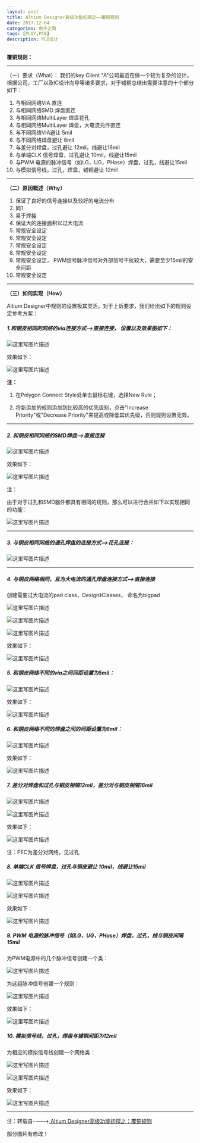 ```yaml
---
layout: post
title: Altium Designer高级功能初探之——覆铜规则
date: 2017-12-04
categories: 电子之路
tags: [PLOY,PCB]
description: PCB设计
---
```




**覆铜规则：**

____

（一）要求（What）： 我们的key Client "A"公司最近在做一个较为复杂的设计，根据公司，工厂以及IC设计向导等诸多要求，对于铺铜总结出需要注意的十个部分如下：


1. 与相同网络VIA 直连 
2. 与相同网络SMD 焊盘直连
3. 与相同网络MultiLayer 焊盘花孔 
4. 与相同网络MultiLayer 焊盘，大电流元件直连
5. 与不同网络VIA避让 5mil
6. 与不同网络焊盘避让 8mil
7. 与差分对焊盘，过孔避让 12mil，线避让16mil
8. 与单端CLK 信号焊盘，过孔避让 10mil，线避让15mil
9. 与PWM 电源的脉冲信号（如LG，UG，PHase）焊盘，过孔，线避让15mil
10. 与模拟信号线，过孔，焊盘，铺铜避让 12mil

____

**（二）原因概述（Why）**


1. 保证了良好的信号连接以及较好的电流分布
2. 同1
3. 易于焊接
4. 保证大的连接面积以过大电流
5. 常规安全设定
6. 常规安全设定
7. 常规安全设定
8. 常规安全设定
9. 常规安全设定， PWM信号脉冲信号对外部信号干扰较大，需要至少15mil的安全间距
10. 常规安全设定

____

**（三）如何实现（How）**


Altium Designer中规则的设置极其灵活，对于上诉要求，我们给出如下的规则设定参考方案：

##### 1.和铜皮相同的网络的*via*连接方式——>直接连接， 设置以及效果图如下：

![这里写图片描述](http://img.blog.csdn.net/20171204210739454?watermark/2/text/aHR0cDovL2Jsb2cuY3Nkbi5uZXQvd3d0MTg4MTE3MDc5NzE=/font/5a6L5L2T/fontsize/400/fill/I0JBQkFCMA==/dissolve/70/gravity/SouthEast)

效果如下：

![这里写图片描述](http://img.blog.csdn.net/20171204210854214?watermark/2/text/aHR0cDovL2Jsb2cuY3Nkbi5uZXQvd3d0MTg4MTE3MDc5NzE=/font/5a6L5L2T/fontsize/400/fill/I0JBQkFCMA==/dissolve/70/gravity/SouthEast)

**注：**

1. 在Polygon Connect Style处单击鼠标右键，选择New Rule；
 
2. 将新添加的规则添加到比较高的优先级别，点击"Increase Priority"或"Decrease Priority"来提高或降低其优先级，否则规则设置无效。

___

#####  2.   和铜皮相同网络的SMD焊盘——>直接连接

![这里写图片描述](http://img.blog.csdn.net/20171204211519693?watermark/2/text/aHR0cDovL2Jsb2cuY3Nkbi5uZXQvd3d0MTg4MTE3MDc5NzE=/font/5a6L5L2T/fontsize/400/fill/I0JBQkFCMA==/dissolve/70/gravity/SouthEast)


效果如下：

![这里写图片描述](http://img.blog.csdn.net/20171204211424412?watermark/2/text/aHR0cDovL2Jsb2cuY3Nkbi5uZXQvd3d0MTg4MTE3MDc5NzE=/font/5a6L5L2T/fontsize/400/fill/I0JBQkFCMA==/dissolve/70/gravity/SouthEast)

注：

由于对于过孔和SMD器件都具有相同的规则，那么可以进行合并如下以实现相同的功能：

![这里写图片描述](http://img.blog.csdn.net/20171204211710269?watermark/2/text/aHR0cDovL2Jsb2cuY3Nkbi5uZXQvd3d0MTg4MTE3MDc5NzE=/font/5a6L5L2T/fontsize/400/fill/I0JBQkFCMA==/dissolve/70/gravity/SouthEast)

____

#####  3.   与铜皮相同网络的通孔焊盘的连接方式——>花孔连接：

![这里写图片描述](http://img.blog.csdn.net/20171204212049212?watermark/2/text/aHR0cDovL2Jsb2cuY3Nkbi5uZXQvd3d0MTg4MTE3MDc5NzE=/font/5a6L5L2T/fontsize/400/fill/I0JBQkFCMA==/dissolve/70/gravity/SouthEast)

____

#####  4.   与铜皮网络相同，且为大电流的通孔焊盘连接方式——>直接连接

创建需要过大电流的pad class，Design》Classes， 命名为bigpad

![这里写图片描述](http://img.blog.csdn.net/20171204212502267?watermark/2/text/aHR0cDovL2Jsb2cuY3Nkbi5uZXQvd3d0MTg4MTE3MDc5NzE=/font/5a6L5L2T/fontsize/400/fill/I0JBQkFCMA==/dissolve/70/gravity/SouthEast)

![这里写图片描述](http://img.blog.csdn.net/20171204212724098?watermark/2/text/aHR0cDovL2Jsb2cuY3Nkbi5uZXQvd3d0MTg4MTE3MDc5NzE=/font/5a6L5L2T/fontsize/400/fill/I0JBQkFCMA==/dissolve/70/gravity/SouthEast)

![这里写图片描述](http://img.blog.csdn.net/20171204212903665?watermark/2/text/aHR0cDovL2Jsb2cuY3Nkbi5uZXQvd3d0MTg4MTE3MDc5NzE=/font/5a6L5L2T/fontsize/400/fill/I0JBQkFCMA==/dissolve/70/gravity/SouthEast)

效果如下：

![这里写图片描述](http://img.blog.csdn.net/20171204213001623?watermark/2/text/aHR0cDovL2Jsb2cuY3Nkbi5uZXQvd3d0MTg4MTE3MDc5NzE=/font/5a6L5L2T/fontsize/400/fill/I0JBQkFCMA==/dissolve/70/gravity/SouthEast)

#####  5.  和铜皮网络不同的via之间间距设置为5mil：

![这里写图片描述](http://img.blog.csdn.net/20171204213339018?watermark/2/text/aHR0cDovL2Jsb2cuY3Nkbi5uZXQvd3d0MTg4MTE3MDc5NzE=/font/5a6L5L2T/fontsize/400/fill/I0JBQkFCMA==/dissolve/70/gravity/SouthEast)

效果如下：

![这里写图片描述](http://img.blog.csdn.net/20171204213629450?watermark/2/text/aHR0cDovL2Jsb2cuY3Nkbi5uZXQvd3d0MTg4MTE3MDc5NzE=/font/5a6L5L2T/fontsize/400/fill/I0JBQkFCMA==/dissolve/70/gravity/SouthEast)

#####  6. 和铜皮网络不同的焊盘之间的间距设置为8mil：

![这里写图片描述](http://img.blog.csdn.net/20171204214227902?watermark/2/text/aHR0cDovL2Jsb2cuY3Nkbi5uZXQvd3d0MTg4MTE3MDc5NzE=/font/5a6L5L2T/fontsize/400/fill/I0JBQkFCMA==/dissolve/70/gravity/SouthEast)

效果如下：

![这里写图片描述](http://img.blog.csdn.net/20171204214343098?watermark/2/text/aHR0cDovL2Jsb2cuY3Nkbi5uZXQvd3d0MTg4MTE3MDc5NzE=/font/5a6L5L2T/fontsize/400/fill/I0JBQkFCMA==/dissolve/70/gravity/SouthEast)

##### 7.  差分对焊盘和过孔与铜皮相隔12mil，差分对与铜皮相隔16mil

![这里写图片描述](http://img.blog.csdn.net/20171204214621363?watermark/2/text/aHR0cDovL2Jsb2cuY3Nkbi5uZXQvd3d0MTg4MTE3MDc5NzE=/font/5a6L5L2T/fontsize/400/fill/I0JBQkFCMA==/dissolve/70/gravity/SouthEast)

![这里写图片描述](http://img.blog.csdn.net/20171204214646854?watermark/2/text/aHR0cDovL2Jsb2cuY3Nkbi5uZXQvd3d0MTg4MTE3MDc5NzE=/font/5a6L5L2T/fontsize/400/fill/I0JBQkFCMA==/dissolve/70/gravity/SouthEast)

效果如下：

![这里写图片描述](http://img.blog.csdn.net/20171204214802166?watermark/2/text/aHR0cDovL2Jsb2cuY3Nkbi5uZXQvd3d0MTg4MTE3MDc5NzE=/font/5a6L5L2T/fontsize/400/fill/I0JBQkFCMA==/dissolve/70/gravity/SouthEast)

注：PEC为差分对网络，见过孔

#####  8. 单端CLK 信号焊盘，过孔与铜皮避让 10mil，线避让15mil

![这里写图片描述](http://img.blog.csdn.net/20171204215034544?watermark/2/text/aHR0cDovL2Jsb2cuY3Nkbi5uZXQvd3d0MTg4MTE3MDc5NzE=/font/5a6L5L2T/fontsize/400/fill/I0JBQkFCMA==/dissolve/70/gravity/SouthEast)

![这里写图片描述](http://img.blog.csdn.net/20171204215056828?watermark/2/text/aHR0cDovL2Jsb2cuY3Nkbi5uZXQvd3d0MTg4MTE3MDc5NzE=/font/5a6L5L2T/fontsize/400/fill/I0JBQkFCMA==/dissolve/70/gravity/SouthEast)

效果如下：

![这里写图片描述](http://img.blog.csdn.net/20171204215128388?watermark/2/text/aHR0cDovL2Jsb2cuY3Nkbi5uZXQvd3d0MTg4MTE3MDc5NzE=/font/5a6L5L2T/fontsize/400/fill/I0JBQkFCMA==/dissolve/70/gravity/SouthEast)

#####  9. PWM 电源的脉冲信号（如LG，UG，PHase）焊盘，过孔，线与铜皮间隔15mil  

为PWM电源中的几个脉冲信号创建一个类：

![这里写图片描述](http://img.blog.csdn.net/20171204215235166?watermark/2/text/aHR0cDovL2Jsb2cuY3Nkbi5uZXQvd3d0MTg4MTE3MDc5NzE=/font/5a6L5L2T/fontsize/400/fill/I0JBQkFCMA==/dissolve/70/gravity/SouthEast)

为这组脉冲信号创建一个规则：

![这里写图片描述](http://img.blog.csdn.net/20171204215303092?watermark/2/text/aHR0cDovL2Jsb2cuY3Nkbi5uZXQvd3d0MTg4MTE3MDc5NzE=/font/5a6L5L2T/fontsize/400/fill/I0JBQkFCMA==/dissolve/70/gravity/SouthEast)

效果如下：

![这里写图片描述](http://img.blog.csdn.net/20171204215318514?watermark/2/text/aHR0cDovL2Jsb2cuY3Nkbi5uZXQvd3d0MTg4MTE3MDc5NzE=/font/5a6L5L2T/fontsize/400/fill/I0JBQkFCMA==/dissolve/70/gravity/SouthEast)

#####  10. 模拟信号线，过孔，焊盘与铺铜间距为12mil

为相应的模拟信号线创建一个网络类：

![这里写图片描述](http://img.blog.csdn.net/20171204215353406?watermark/2/text/aHR0cDovL2Jsb2cuY3Nkbi5uZXQvd3d0MTg4MTE3MDc5NzE=/font/5a6L5L2T/fontsize/400/fill/I0JBQkFCMA==/dissolve/70/gravity/SouthEast)

![这里写图片描述](http://img.blog.csdn.net/20171204215409616?watermark/2/text/aHR0cDovL2Jsb2cuY3Nkbi5uZXQvd3d0MTg4MTE3MDc5NzE=/font/5a6L5L2T/fontsize/400/fill/I0JBQkFCMA==/dissolve/70/gravity/SouthEast)

效果如下：

![这里写图片描述](http://img.blog.csdn.net/20171204215441730?watermark/2/text/aHR0cDovL2Jsb2cuY3Nkbi5uZXQvd3d0MTg4MTE3MDc5NzE=/font/5a6L5L2T/fontsize/400/fill/I0JBQkFCMA==/dissolve/70/gravity/SouthEast)

____

注：转载自---->[ Altium Designer高级功能初探之：覆铜规则](http://blog.csdn.net/msl369369/article/details/51801590)

部分图片有修改！